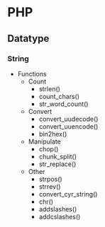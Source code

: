 # PHP
## Datatype
### String
- Functions
    - Count
        - strlen()
        - count_chars()
        - str_word_count()
    - Convert
        - convert_uudecode()
        - convert_uuencode()
        - bin2hex()
    - Manipulate
        - chop()
        - chunk_split()
        - str_replace()
    - Other
        - strpos()
        - strrev()
        - convert_cyr_string()
        - chr()
        - addslashes()
        - addcslashes()
